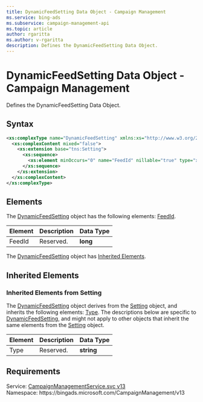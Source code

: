 ```yaml
---
title: DynamicFeedSetting Data Object - Campaign Management
ms.service: bing-ads
ms.subservice: campaign-management-api
ms.topic: article
author: rgaritta
ms.author: v-rgaritta
description: Defines the DynamicFeedSetting Data Object.
---
```

# DynamicFeedSetting Data Object - Campaign Management
Defines the DynamicFeedSetting Data Object.

## Syntax
```xml
<xs:complexType name="DynamicFeedSetting" xmlns:xs="http://www.w3.org/2001/XMLSchema">
  <xs:complexContent mixed="false">
    <xs:extension base="tns:Setting">
      <xs:sequence>
        <xs:element minOccurs="0" name="FeedId" nillable="true" type="xs:long" />
      </xs:sequence>
    </xs:extension>
  </xs:complexContent>
</xs:complexType>
```

## <a name="elements"></a>Elements

The [DynamicFeedSetting](dynamicfeedsetting.md) object has the following elements: [FeedId](#feedid).

|Element|Description|Data Type|
|-----------|---------------|-------------|
|<a name="feedid"></a>FeedId|Reserved.|**long**|

The [DynamicFeedSetting](dynamicfeedsetting.md) object has [Inherited Elements](#inheritedelements).

## <a name="inheritedelements"></a>Inherited Elements

### <a name="inheritedelementssetting"></a>Inherited Elements from Setting
The [DynamicFeedSetting](dynamicfeedsetting.md) object derives from the [Setting](setting.md) object, and inherits the following elements: [Type](#type). The descriptions below are specific to [DynamicFeedSetting](dynamicfeedsetting.md), and might not apply to other objects that inherit the same elements from the [Setting](setting.md) object.  

|Element|Description|Data Type|
|-----------|---------------|-------------|
|<a name="type"></a>Type|Reserved.|**string**|

## Requirements
Service: [CampaignManagementService.svc v13](https://campaign.api.bingads.microsoft.com/Api/Advertiser/CampaignManagement/v13/CampaignManagementService.svc)  
Namespace: https\://bingads.microsoft.com/CampaignManagement/v13  

